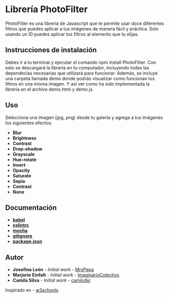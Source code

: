 Librería PhotoFilter
====================

PhotoFilter es una librería de Javascript que te permite usar doce diferentes filtros que puedes aplicar a tus imágenes de manera fácil y práctica. Solo usando un ID puedes aplicar tus filtros al elemento que tu elijas.

Instrucciones de instalación
----------------------------

Debes ir a tu terminal y ejecutar el comando npm install PhotoFilter. Con esto se descargará la librería en tu computador, incluyendo todas las dependecias necesarias que utilizará para funcionar.
Además, se incluye una carpeta llamada demo donde podrás visualizar como funcionan los filtros en una misma imagen. Y así ver como ha sido implementada la librería en el archivo demo.html y demo.js. 

Uso
-----

Selecciona una imagen (jpg, png) desde tu galería y agrega a tus imágenes los siguientes efectos:
* **Blur** 
* **Brightness**
* **Contrast**
* **Drop-shadow**
* **Grayscale**
* **Hue-rotate**
* **Invert**
* **Opacity**
* **Saturate**
* **Sepia**
* **Contrast**
* **None**

Documentación
--------------

* **[babel](https://babeljs.io/)**
* **[eslintrc](https://eslint.org/)**
* **[mocha](https://mochajs.org/)**
* **[gitignore]()**
* **[package.json]()**


Autor
-----

* **Josefina León** - *Initial work* - [MrsPepa](https://github.com/MrsPepa)
* **Marjorie Einfalt** - *Initial work* - [ImaginarioColectivo](https://github.com/ImaginarioColectivo)
* **Camila Silva** - *Initial work* - [camilufer](https://github.com/camilufer)




 Inspirado en - [w3schools](https://www.w3schools.com/cssref/css3_pr_filter.asp) 